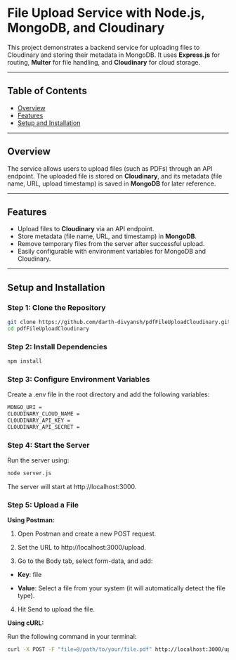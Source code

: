 # File Upload Service with Node.js, MongoDB, and Cloudinary

This project demonstrates a backend service for uploading files to Cloudinary and storing their metadata in MongoDB. It uses **Express.js** for routing, **Multer** for file handling, and **Cloudinary** for cloud storage.

---

## Table of Contents
- [Overview](#overview)
- [Features](#features)
- [Setup and Installation](#setup-and-installation)

---

## Overview

The service allows users to upload files (such as PDFs) through an API endpoint. The uploaded file is stored on **Cloudinary**, and its metadata (file name, URL, upload timestamp) is saved in **MongoDB** for later reference.

---

## Features

- Upload files to **Cloudinary** via an API endpoint.
- Store metadata (file name, URL, and timestamp) in **MongoDB**.
- Remove temporary files from the server after successful upload.
- Easily configurable with environment variables for MongoDB and Cloudinary.

---

## Setup and Installation

### **Step 1: Clone the Repository**
```bash
git clone https://github.com/darth-divyansh/pdfFileUploadCloudinary.git
cd pdfFileUploadCloudinary
```

### **Step 2: Install Dependencies**
```bash
npm install
```

### **Step 3: Configure Environment Variables**

Create a .env file in the root directory and add the following variables:
```bash
MONGO_URI = 
CLOUDINARY_CLOUD_NAME = 
CLOUDINARY_API_KEY = 
CLOUDINARY_API_SECRET =

```

### **Step 4: Start the Server**
Run the server using:

```bash
node server.js
```

The server will start at http://localhost:3000.

### **Step 5: Upload a File**

**Using Postman:**
 1. Open Postman and create a new POST request.

 2. Set the URL to http://localhost:3000/upload.

 3. Go to the Body tab, select form-data, and add:

 - **Key**: file

 - **Value**: Select a file from your system (it will automatically detect the file type).

 4. Hit Send to upload the file.




**Using cURL:**

Run the following command in your terminal:
```bash
curl -X POST -F "file=@/path/to/your/file.pdf" http://localhost:3000/upload
```

